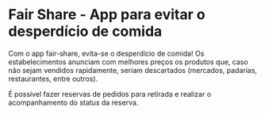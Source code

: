 # Fair Share - App para evitar o desperdício de comida

Com o app fair-share, evita-se o desperdício de comida! Os estabelecimentos anunciam com melhores preços os produtos que, caso não sejam vendidos rapidamente, seriam descartados (mercados, padarias, restaurantes, entre outros).

É possível fazer reservas de pedidos para retirada e realizar o acompanhamento do status da reserva.
